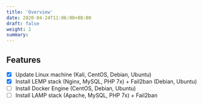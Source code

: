 ```yaml
---
title: 'Overview'
date: 2020-04-24T11:06:00+08:00
draft: false
weight: 1
summary: 
---
```


## Features
* [x] Update Linux machine (Kali, CentOS, Debian, Ubuntu)
* [x] Install LEMP stack (Nginx, MySQL, PHP 7x) + Fail2ban (Debian, Ubuntu)
* [ ] Install Docker Engine (CentOS, Debian, Ubuntu)
* [ ] Install LAMP stack (Apache, MySQL, PHP 7x) + Fail2ban
